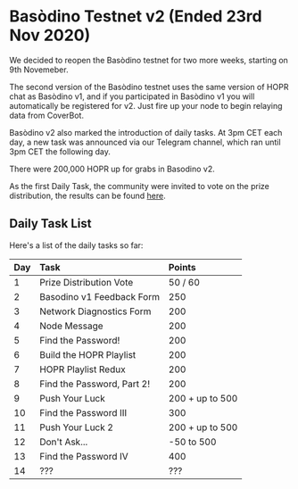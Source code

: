 # Basòdino Testnet v2 \(Ended 23rd Nov 2020\)

We decided to reopen the Basòdino testnet for two more weeks, starting on 9th Novemeber.

The second version of the Basòdino testnet uses the same version of HOPR chat as Basòdino v1, and if you participated in Basòdino v1 you will automatically be registered for v2. Just fire up your node to begin relaying data from CoverBot.

Basòdino v2 also marked the introduction of daily tasks. At 3pm CET each day, a new task was announced via our Telegram channel, which ran until 3pm CET the following day.

There were 200,000 HOPR up for grabs in Basodino v2.

As the first Daily Task, the community were invited to vote on the prize distribution, the results can be found [here](https://medium.com/hoprnet/bas%C3%B2dino-v2-prize-distribution-vote-results-f8b28305caa8).

## Daily Task List

Here's a list of the daily tasks so far:

| Day | Task                       | Points          |
| :-- | :------------------------- | :-------------- |
| 1   | Prize Distribution Vote    | 50 / 60         |
| 2   | Basodino v1 Feedback Form  | 250             |
| 3   | Network Diagnostics Form   | 200             |
| 4   | Node Message               | 200             |
| 5   | Find the Password!         | 200             |
| 6   | Build the HOPR Playlist    | 200             |
| 7   | HOPR Playlist Redux        | 200             |
| 8   | Find the Password, Part 2! | 200             |
| 9   | Push Your Luck             | 200 + up to 500 |
| 10  | Find the Password III      | 300             |
| 11  | Push Your Luck 2           | 200 + up to 500 |
| 12  | Don't Ask...               | -50 to 500      |
| 13  | Find the Password IV       | 400             |
| 14  | ???                        | ???             |
